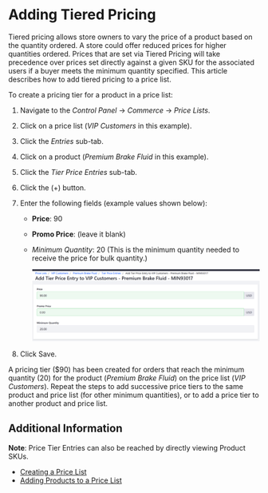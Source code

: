 # Adding Tiered Pricing

Tiered pricing allows store owners to vary the price of a product based on the quantity ordered. A store could offer reduced prices for higher quantities ordered. Prices that are set via Tiered Pricing will take precedence over prices set directly against a given SKU for the associated users if a buyer meets the minimum quantity specified. This article describes how to add tiered pricing to a price list.

To create a pricing tier for a product in a price list:

1. Navigate to the _Control Panel_ → _Commerce_ → _Price Lists_.
1. Click on a price list (_VIP Customers_ in this example).
1. Click the _Entries_ sub-tab.
1. Click on a product (_Premium Brake Fluid_ in this example).
1. Click the _Tier Price Entries_ sub-tab.
1. Click the (+) button.
1. Enter the following fields (example values shown below):
    * **Price**: 90
    * **Promo Price**: (leave it blank)
    * *Minimum Quantity*: 20 (This is the minimum quantity needed to receive the price for bulk quantity.)

        ![Adding a tiered pricing entry](./adding-tiered-pricing/images/01.png)

1. Click Save.

A pricing tier ($90) has been created for orders that reach the minimum quantity (20) for the product (_Premium Brake Fluid_) on the price list (_VIP Customers_). Repeat the steps to add successive price tiers to the same product and price list (for other minimum quantities), or to add a price tier to another product and price list.

## Additional Information

**Note**: Price Tier Entries can also be reached by directly viewing Product SKUs.

* [Creating a Price List](../catalog/creating-a-price-list.md)
* [Adding Products to a Price List](./adding-products-to-a-price-list.md)
